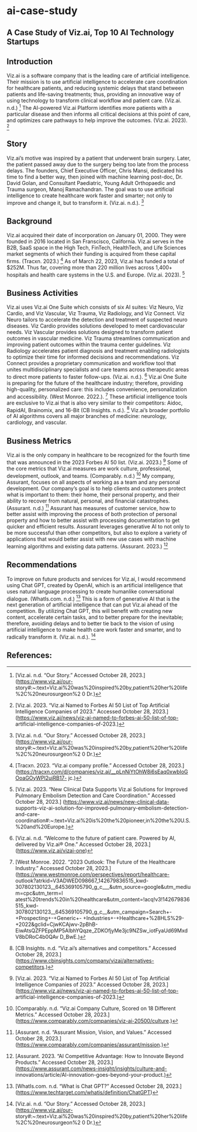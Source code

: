 # ai-case-study

## A Case Study of Viz.ai, Top 10 AI Technology Startups

## Introduction

Viz.ai is a software company that is the leading care of artificial intelligence. Their mission is to use artificial intelligence to accelerate care coordination for healthcare patients, and reducing systemic delays that stand between patients and life-saving treatments; thus, providing an innovative way of using technology to transform clinical workflow and patient care. (Viz.ai. n.d.) [^8] The AI-powered Viz.ai Platform identifies more patients with a particular disease and then informs all critical decisions at this point of care, and optimizes care pathways to help improve the outcomes. (Viz.ai. 2023). [^7]

## Story

Viz.ai’s motive was inspired by a patient that underwent brain surgery. Later, the patient passed away due to the surgery being too late from the process delays. The founders, Chief Executive Officer, Chris Mansi, dedicated his time to find a better way, then joined with machine learning post-doc, Dr. David Golan, and Consultant Paediatric, Young Adult Orthopaedic and Trauma surgeon, Manoj Ramachandran. The goal was to use artificial intelligence to create healthcare work faster and smarter; not only to improve and change it, but to transform it. (Viz.ai. n.d.). [^8]

## Background

Viz.ai acquired their date of incorporation on January 01, 2000. They were founded in 2016 located in San Franscisco, California. Viz.ai serves in the B2B, SaaS space in the High Tech, FinTech, HealthTech, and Life Sciences market segments of which their funding is acquired from these capital firms. (Tracxn. 2023.) [^5] As of March 22, 2023, Viz.ai has funded a total of $252M. Thus far, covering more than 220 million lives across 1,400+ hospitals and health care systems in the U.S. and Europe. (Viz.ai. 2023). [^6]

## Business Activities

Viz.ai uses Viz.ai One Suite which consists of six AI suites: Viz Neuro, Viz Cardio, and Viz Vascular, Viz Trauma, Viz Radiology, and Viz Connect. Viz Neuro tailors to accelerate the detection and treatment of suspected neuro diseases. Viz Cardio provides solutions developed to meet cardiovascular needs. Viz Vascular provides solutions designed to transform patient outcomes in vascular medicine. Viz Trauma streamlines communication and improving patient outcomes within the trauma center guidelines. Viz Radiology accelerates patient diagnosis and treatment enabling radiologists to optimize their time for informed decisions and recommendations. Viz Connect provides a proprietary communication and workflow tool that unites multidisciplinary specialists and care teams across therapeutic areas to direct more patients to faster follow-ups. (Viz.ai. n.d.). [^9] Viz.ai One Suite is preparing for the future of the healthcare industry; therefore, providing high-quality, personalized care: this includes convenience, personalization and accessibility. (West Monroe. 2022.). [^10]  These artificial intelligence tools are exclusive to Viz.ai that is also very similar to their competitors: Aidoc, RapidAI, Brainomix, and 16-Bit (CB Insights. n.d.). [^3] Viz.ai’s broader portfolio of AI algorithms covers all major branches of medicine: neurology, cardiology, and vascular.

## Business Metrics

Viz.ai is the only company in healthcare to be recognized for the fourth time that was announced in the 2023 Forbes AI 50 list. (Viz.ai. 2023.) [^7] Some of the core metrics that Viz.ai measures are work culture, professional, development, outlook, and teams. (Comparably. n.d.) [^4] My company, Assurant, focuses on all aspects of working as a team and any personal development. Our company’s goal is to help clients and customers protect what is important to them: their home, their personal property, and their ability to recover from natural, personal, and financial catastrophes. (Assurant. n.d.) [^2] Assurant has measures of customer service, how to better assist with improving the process of both protection of personal property and how to better assist with processing documentation to get quicker and efficient results. Assurant leverages generative AI to not only to be more successful than other competitors, but also to explore a variety of applications that would better assist with new use cases with machine learning algorithms and existing data patterns. (Assurant. 2023.) [^1]

## Recommendations

To improve on future products and services for Viz.ai, I would recommend using Chat GPT, created by OpenAI, which is an artificial intelligence that uses natural language processing to create humanlike conversational dialogue. (WhatIs.com. n.d.) [^11] This is a form of generative AI that is the next generation of artificial intelligence that can put Viz.ai ahead of the competition. By utilizing Chat GPT, this will benefit with creating new content, accelerate certain tasks, and to better prepare for the inevitable; therefore, avoiding delays and to better tie back to the vision of using artificial intelligence to make health care work faster and smarter, and to radically transform it. (Viz.ai. n.d.). [^8]

## References:

[^1]:[Assurant. 2023. “AI Competitive Advantage: How to Innovate Beyond Products.” 			Accessed October 28, 2023.] (https://www.assurant.com/news-insight/insights/culture-and-	innovations/article/AI-innovation-goes-beyond-your-product.) 
[^2]:[Assurant. n.d. “Assurant Mission, Vision, and Values.” Accessed October 28, 2023.] 	(https://www.comparably.com/companies/assurant/mission.)
[^3]:[CB Insights. n.d. “Viz.ai’s alternatives and competitors.” Accessed October 28, 2023.] 	(https://www.cbinsights.com/company/vizai/alternatives-competitors.) 
[^4]:[Comparably. n.d. “Viz.ai Company Culture, Scored on 18 Different Metrics.” Accessed October 28, 2023.] 	(https://www.comparably.com/companies/viz-ai-20500/culture.) 
[^5]:[Tracxn. 2023. “Viz.ai company profile.” Accessed October 28, 2023.] 	(https://tracxn.com/d/companies/viz.ai/__pLnNiYtOhW8i6sEaq0xwbIoGOoaGOyWPl2ujRB17-	jc.) 
[^6]:[Viz.ai. 2023. “New Clinical Data Supports Viz.ai Solutions for Improved Pulmonary Embolism Detection 	and Care Coordination.” Accessed October 28, 2023.] (https://www.viz.ai/news/new-clinical-data-	supports-viz-ai-solution-for-improved-pulmonary-embolism-detection-and-care-	coordination#:~:text=Viz.ai%20is%20the%20pioneer,in%20the%20U.S.%20and%20Europe.) 
[^7]:[Viz.ai. 2023. “Viz.ai Named to Forbes AI 50 List of Top Artificial Intelligence Companies of 2023.” 	Accessed October 28, 2023.] (https://www.viz.ai/news/viz-ai-named-to-forbes-ai-50-list-of-top-	artificial-intelligence-companies-of-2023.)  
[^8]:[Viz.ai. n.d. “Our Story.” Accessed October 28, 2023.] 					(https://www.viz.ai/our-	story#:~:text=Viz.ai%20was%20inspired%20by,patient%20her%20life%2C%20neurosurgeon%2	0	Dr.)
[^9]:[Viz.ai. n.d. “Welcome to the future of patient care. Powered by AI, delivered by Viz.ai® One.” 	Accessed October 28, 2023.] (https://www.viz.ai/vizai-one)
[^10]:[West Monroe. 2022. “2023 Outlook: The Future of the Healthcare Industry.” Accessed October 28, 2023.]	(https://www.westmonroe.com/perspectives/report/healthcare-	outlook?atrkid=V3ADWED098667_142679836515_kwd-	307802130123__645369105790_g_c___&utm_source=google&utm_medium=cpc&utm_term=l	atest%20trends%20in%20healthcare&utm_content=!acq!v3!142679836515_kwd-	307802130123__645369105790_g_c__&utm_campaign=Search+-+Prospecting+-+Generic+-	+Industries+-+Healthcare+%28HLS%29-+2022&gclid=CjwKCAjwv-2pBhB-	EiwAtsQZFPEppMP5AIbhYQqze_ZDKOfjyMe3jc9NZSw_iotFyaUd69MxdV8bDRoC4b0QAv	D_BwE.) 
[^11]:[WhatIs.com. n.d. “What is Chat GPT?” Accessed October 28, 2023.] 	(https://www.techtarget.com/whatis/definition/ChatGPT) 

